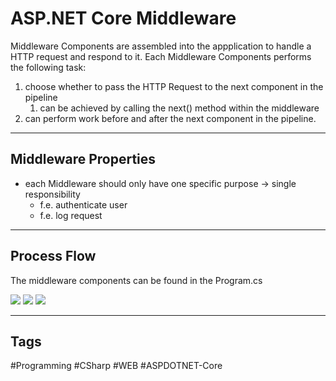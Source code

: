 # ASP.NET Core Middleware

Middleware Components are assembled into the appplication to handle a HTTP request and respond to it. Each Middleware Components performs the following task:

1. choose whether to pass the HTTP Request to the next component in the pipeline
	1. can be achieved by calling the next() method within the middleware
2. can perform work before and after the next component in the pipeline.

***

## Middleware Properties

- each Middleware should only have one specific purpose -> single responsibility
	- f.e. authenticate user
	- f.e. log request

***

## Process Flow

The middleware components can be found in the Program.cs

![](https://i.imgur.com/COSDTV1.png)
![](https://i.imgur.com/Xug06fJ.png)
![](https://i.imgur.com/xIGSNr1.png)

***

## Tags

#Programming #CSharp #WEB #ASPDOTNET-Core